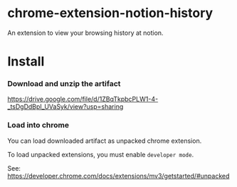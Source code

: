 # chrome-extension-notion-history
An extension to view your browsing history at notion.

# Install
### Download and unzip the artifact
https://drive.google.com/file/d/1ZBqTkpbcPLW1-4-_tsDgDdBpI_UVaSyk/view?usp=sharing

### Load into chrome
You can load downloaded artifact as unpacked chrome extension.

To load unpacked extensions, you must enable `developer mode`.

See: https://developer.chrome.com/docs/extensions/mv3/getstarted/#unpacked
